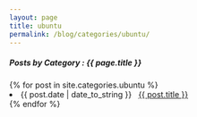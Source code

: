 ```yaml
---
layout: page
title: ubuntu
permalink: /blog/categories/ubuntu/
---
```


<h5> Posts by Category : {{ page.title }} </h5>

<div class="card">
{% for post in site.categories.ubuntu %}
 <li class="category-posts"><span>{{ post.date | date_to_string }}</span> &nbsp; <a href="{{ post.url }}">{{ post.title }}</a></li>
{% endfor %}
</div>